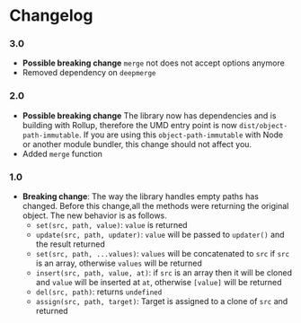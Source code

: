 Changelog
===========

### 3.0

  - **Possible breaking change** `merge` not does not accept options anymore
  - Removed dependency on `deepmerge`
  
### 2.0

  - **Possible breaking change** The library now has dependencies and is building with Rollup, therefore the UMD entry point is now `dist/object-path-immutable`. 
  If you are using this `object-path-immutable` with Node or another module bundler, this change should not affect you.
  - Added `merge` function
  
### 1.0

- **Breaking change**: The way the library handles empty paths has changed. Before this change,all the methods were returning the original object. The new behavior is as follows.
  -  `set(src, path, value)`: `value` is returned
  -  `update(src, path, updater)`: `value` will be passed to `updater()` and the result returned
  -  `set(src, path, ...values)`: `values` will be concatenated to `src` if `src` is an array, otherwise `values` will be returned
  -  `insert(src, path, value, at)`: if `src` is an array then it will be cloned and `value` will be inserted at `at`, otherwise `[value]` will be returned
  - `del(src, path)`: returns `undefined`
  - `assign(src, path, target)`: Target is assigned to a clone of `src` and returned
